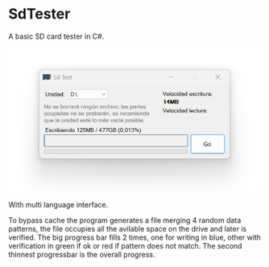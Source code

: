 # SdTester
A basic SD card tester in C#.

[![](info/main.png)](https://xwolf.es/2023/03/469/)

With multi language interface.

To bypass cache the program generates a file merging 4 random data patterns, the file occupies all the avilable space on the drive and later is verified.
The big progress bar fills 2 times, one for writing in blue, other with verification in green if ok or red if pattern does not match.
The second thinnest progressbar is the overall progress.
